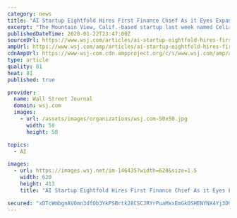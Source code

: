 ```yaml
---
category: news
title: "AI Startup Eightfold Hires First Finance Chief As it Eyes Expansion, Potential IPO"
excerpt: "The Mountain View, Calif.-based startup last week named Celia Poon as its finance chief."
publishedDateTime: 2020-01-22T23:47:00Z
sourceUrl: https://www.wsj.com/articles/ai-startup-eightfold-hires-first-finance-chief-as-it-eyes-expansion-potential-ipo-11579733520?mod=business_minor_pos13
ampUrl: https://www.wsj.com/amp/articles/ai-startup-eightfold-hires-first-finance-chief-as-it-eyes-expansion-potential-ipo-11579733520
cdnAmpUrl: https://www-wsj-com.cdn.ampproject.org/c/s/www.wsj.com/amp/articles/ai-startup-eightfold-hires-first-finance-chief-as-it-eyes-expansion-potential-ipo-11579733520
type: article
quality: 81
heat: 81
published: true

provider:
  name: Wall Street Journal
  domain: wsj.com
  images:
    - url: /assets/images/organizations/wsj.com-50x50.jpg
      width: 50
      height: 50

topics:
  - AI

images:
  - url: https://images.wsj.net/im-146435?width=620&size=1.5
    width: 620
    height: 413
    title: "AI Startup Eightfold Hires First Finance Chief As it Eyes Expansion, Potential IPO"

secured: "xDTcWmbgnAVOmn3dfOb3YkPSBrtk28CSCJRYrPuaMxxEmGkOSHENYNX4Yj3D9TQ892RL/dfTwjdeLrpshZh8FVVQBNYpCt45Mv+DaKgUM5wrZkvlVbGS0LLcy4dLuwe9wFXt1N4PefBif2XyTdDr20pRZe4plP2FHzSWOCPg4r8lOXVxpRb79ORmnqKCfGkvfsXt7lUbwp5lEEl4zSSJxQGv4UXSb2Wjs3a0j87PCS5M4vbu1Cr/I8Nddu01S7aJzTYXOufpYOW4r2+DG1nsMw774FgffeE4ONsR1ui01is=;oCyIUCL139oBgP3r1jXT7g=="
---
```


